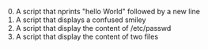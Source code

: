 0. A script that nprints "hello World" followed by a new line
1. A script that displays a confused smiley
2. A script that display the content of /etc/passwd
3. A script that display the content of two files
